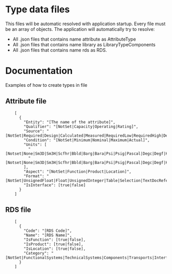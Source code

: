 # Type data files #
This files will be automatic resolved with application startup. Every file must be an array of objects. The application will automatically try to resolve:
- All .json files that contains name attribute as AttributeType
- All .json files that contains name library as LibraryTypeComponents
- All .json files that contains name rds as RDS.

# Documentation #
Examples of how to create types in file

## Attribute file
        [
          {
            "Entity": "[The name of the attribute]",
            "Qualifier": "[NotSet|Capacity|Operating|Rating]",
            "Source": "[NotSet|Required|Design|Calculated|Measured|RequiredLow|RequiredHigh|DesignLow|DesignHigh]",
            "Condition": "[NotSet|Minimum|Nominal|Maximum|Actual]",
            "Units": [
              "[Notset|None|Sm3D|Sm3H|Scfhr|Bbld|Barg|Bara|Psi|Psig|Pascal|Degc|Degf|Kelvin|Percent|Kgm3|Micron|Ppm|Ppb|Composite|Percent2X100|Percent3X50|Percent2X50|Specific|Fc|Fo|Fr|OneToN|NoDeadPockets|NotApplicable|MeterPerSecond|FeetPerSecond|LitersPerMSm3|PercentWeight|S|Ms|Min|Mm|Inch|Mm2|SqInch]",
              "[Notset|None|Sm3D|Sm3H|Scfhr|Bbld|Barg|Bara|Psi|Psig|Pascal|Degc|Degf|Kelvin|Percent|Kgm3|Micron|Ppm|Ppb|Composite|Percent2X100|Percent3X50|Percent2X50|Specific|Fc|Fo|Fr|OneToN|NoDeadPockets|NotApplicable|MeterPerSecond|FeetPerSecond|LitersPerMSm3|PercentWeight|S|Ms|Min|Mm|Inch|Mm2|SqInch]"
            ],
            "Aspect": "[NotSet|Function|Product|Location]",
            "Format": "[NotSet|UnsignedFloat|Float|UnsignedInteger|Table|Selection|TextDocReference|Boolean]",
            "IsInterface": [true|false]
          }
        ]
   
## RDS file
        [
          {
            "Code": "[RDS Code]",
            "Name": "[RDS Name]",
            "IsFunction": [true|false],
            "IsProduct": [true|false],
            "IsLocation": [true|false],
            "Category": "[NotSet|FunctionalSystems|TechnicalSystems|Components|Transports|Interfaces|Spaces|ConstructionEntities]"
          }
        ]
  
  

